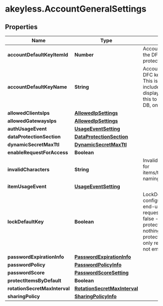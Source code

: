 # akeyless.AccountGeneralSettings

## Properties

Name | Type | Description | Notes
------------ | ------------- | ------------- | -------------
**accountDefaultKeyItemId** | **Number** | AccountDefaultKeyItemID is the item ID of the DFC key item configured as the default protection key | [optional] 
**accountDefaultKeyName** | **String** | AccountDefaultKeyName is the name of the DFC key item configured as the default key This is here simply for the response to include the item name in addition to the display ID so the client can properly show this to the user. It will not be saved to the DB, only the AccountDefaultKeyItemID will. | [optional] 
**allowedClientsIps** | [**AllowedIpSettings**](AllowedIpSettings.md) |  | [optional] 
**allowedGatewaysIps** | [**AllowedIpSettings**](AllowedIpSettings.md) |  | [optional] 
**authUsageEvent** | [**UsageEventSetting**](UsageEventSetting.md) |  | [optional] 
**dataProtectionSection** | [**DataProtectionSection**](DataProtectionSection.md) |  | [optional] 
**dynamicSecretMaxTtl** | [**DynamicSecretMaxTtl**](DynamicSecretMaxTtl.md) |  | [optional] 
**enableRequestForAccess** | **Boolean** |  | [optional] 
**invalidCharacters** | **String** | InvalidCharacters is the invalid characters for items/targets/roles/auths/notifier_forwarder naming convention | [optional] 
**itemUsageEvent** | [**UsageEventSetting**](UsageEventSetting.md) |  | [optional] 
**lockDefaultKey** | **Boolean** | LockDefaultKey determines whether the configured default key can be updated by end-users on a per-request basis true - all requests use the configured default key false - every request can determine its protection key (default) nil - change nothing (every request can determine its protection key (default)) This parameter is only relevant if AccountDefaultKeyItemID is not empty | [optional] 
**passwordExpirationInfo** | [**PasswordExpirationInfo**](PasswordExpirationInfo.md) |  | [optional] 
**passwordPolicy** | [**PasswordPolicyInfo**](PasswordPolicyInfo.md) |  | [optional] 
**passwordScore** | [**PasswordScoreSetting**](PasswordScoreSetting.md) |  | [optional] 
**protectItemsByDefault** | **Boolean** |  | [optional] 
**rotationSecretMaxInterval** | [**RotationSecretMaxInterval**](RotationSecretMaxInterval.md) |  | [optional] 
**sharingPolicy** | [**SharingPolicyInfo**](SharingPolicyInfo.md) |  | [optional] 


